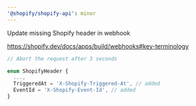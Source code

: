 ```yaml
---
'@shopify/shopify-api': minor
---
```


Update missing Shopify header in webhook

https://shopify.dev/docs/apps/build/webhooks#key-terminology
```ts
// Abort the request after 3 seconds

enum ShopifyHeader {
  ...,
  TriggeredAt = 'X-Shopify-Triggered-At', // added
  EventId = 'X-Shopify-Event-Id', // added
}
```

